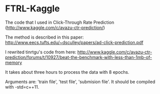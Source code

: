 # FTRL-Kaggle
The code that I used in Click-Through Rate Prediction (http://www.kaggle.com/c/avazu-ctr-prediction/)

The method is described in this paper: http://www.eecs.tufts.edu/~dsculley/papers/ad-click-prediction.pdf

I rewrited tinrtgu's code from here: http://www.kaggle.com/c/avazu-ctr-prediction/forums/t/10927/beat-the-benchmark-with-less-than-1mb-of-memory

It takes about three hours to process the data with 8 epochs.

Arguments are: 'train file', 'test file', 'submision file'. It should be compiled with -std=c++11.

